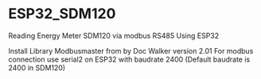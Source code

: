 # ESP32_SDM120
Reading Energy Meter SDM120 via modbus RS485 Using ESP32

Install Library Modbusmaster from by Doc Walker version 2.01
For modbus connection use serial2 on ESP32 with baudrate 2400 (Default baudrate is 2400 in SDM120)
